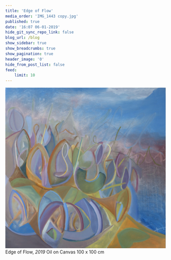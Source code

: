 ```yaml
---
title: 'Edge of Flow'
media_order: 'IMG_1443 copy.jpg'
published: true
date: '16:07 06-01-2019'
hide_git_sync_repo_link: false
blog_url: /blog
show_sidebar: true
show_breadcrumbs: true
show_pagination: true
header_image: '0'
hide_from_post_list: false
feed:
    limit: 10
---
```


![](IMG_1443%20copy.jpg)
Edge of Flow, _2019_ 
Oil on Canvas 
100 x 100 cm